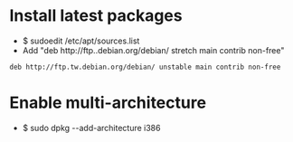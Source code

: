 Install latest packages
=====
* $ sudoedit /etc/apt/sources.list
* Add "deb http://ftp.<COURTRY>.debian.org/debian/ stretch main contrib non-free"
```debsources
deb http://ftp.tw.debian.org/debian/ unstable main contrib non-free
```

Enable multi-architecture
=====
* $ sudo dpkg --add-architecture i386
